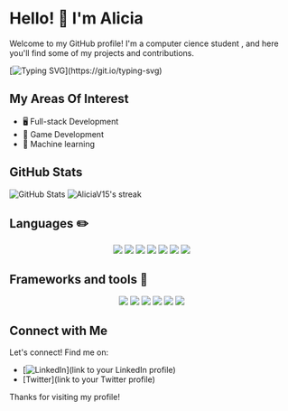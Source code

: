 # Hello! 👋 I'm Alicia

Welcome to my GitHub profile! I'm a computer cience student , and here you'll find some of my projects and contributions. 

[![Typing SVG](https://readme-typing-svg.demolab.com?font=Press+Start+2P&size=18&pause=1000&color=F7F7F7&random=false&width=435&lines=Commit+yourself+to+constant+improvement;Hello+World!;Always+learning;Coding...)](https://git.io/typing-svg)

## My Areas Of Interest

- 🖥️ Full-stack Development
- 👾 Game Development
- 🤖 Machine learning


## GitHub Stats

![GitHub Stats](https://github-readme-stats.vercel.app/api?username=AliciaV15&show_icons=true&theme=radical)
<img title="🔥 Get streak stats for your profile at git.io/streak-stats" alt="AliciaV15's streak" src="https://streak-stats.demolab.com?user=AliciaV15&theme=radical"/>
   



## Languages ✏️
<p align="center">  
 
<img  src="https://readme-components.vercel.app/api?component=logo&fill=black&logo=csharp&svgfill=6d287e">
<img  src="https://readme-components.vercel.app/api?component=logo&fill=black&logo=javascript&svgfill=f7e025">
<img  src="https://readme-components.vercel.app/api?component=logo&fill=black&logo=python&svgfill=2f6c8a">
<img  src="https://readme-components.vercel.app/api?component=logo&fill=black&logo=typescript&svgfill=2d79c7">
<img  src="https://readme-components.vercel.app/api?component=logo&fill=black&logo=php&svgfill=7377ad">
<img  src="https://readme-components.vercel.app/api?component=logo&fill=black&logo=HTML5&svgfill=f06a31">
<img  src="https://readme-components.vercel.app/api?component=logo&fill=black&logo=CSS3&svgfill=39acdd">



## Frameworks and tools 📘
<p align="center">  
 
 <img  src="https://readme-components.vercel.app/api?component=logo&fill=black&logo=react&animation=spin&svgfill=15d8fe">  
 <img  src="https://readme-components.vercel.app/api?component=logo&fill=black&logo=node.js&svgfill=659b60">
 <img  src="https://readme-components.vercel.app/api?component=logo&fill=black&logo=.net&svgfill=712d79">
  <img  src="https://readme-components.vercel.app/api?component=logo&fill=black&logo=next.js&svgfill=ffffff">
 <img  src="https://readme-components.vercel.app/api?component=logo&fill=black&logo=laravel&svgfill=ff3427">
 <img  src="https://readme-components.vercel.app/api?component=logo&fill=black&logo=unity&svgfill=ffffff">







## Connect with Me

Let's connect! Find me on:

-  [![LinkedIn](https://img.shields.io/badge/LinkedIn-YourName-blue)](link to your LinkedIn profile)
- [Twitter](link to your Twitter profile)

Thanks for visiting my profile!

